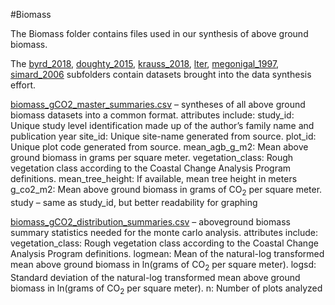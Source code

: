 #Biomass 

The Biomass folder contains files used in our synthesis of above ground biomass. 

The [byrd_2018](https://github.com/Smithsonian/Coastal-Wetland-NGGI-Sensitivity-Analysis/tree/master/data/Biomass/byrd_2018), [doughty_2015](https://github.com/Smithsonian/Coastal-Wetland-NGGI-Sensitivity-Analysis/tree/master/data/Biomass/doughty_2015), [krauss_2018](https://github.com/Smithsonian/Coastal-Wetland-NGGI-Sensitivity-Analysis/tree/master/data/Biomass/krauss_2018), [lter](https://github.com/Smithsonian/Coastal-Wetland-NGGI-Sensitivity-Analysis/tree/master/data/Biomass/lter), [megonigal_1997](https://github.com/Smithsonian/Coastal-Wetland-NGGI-Sensitivity-Analysis/tree/master/data/Biomass/megonigal_1997), [simard_2006](https://github.com/Smithsonian/Coastal-Wetland-NGGI-Sensitivity-Analysis/tree/master/data/Biomass/simard_2006) subfolders contain datasets brought into the data synthesis effort. 

[biomass_gCO2_master_summaries.csv](https://github.com/Smithsonian/Coastal-Wetland-NGGI-Sensitivity-Analysis/blob/master/data/Biomass/biomass_gCO2_distribution_summaries.csv) – syntheses of all above ground biomass datasets into a common format.
attributes include:
study_id: Unique study level identification made up of the author’s family name and publication year
site_id: Unique site-name generated from source. 
plot_id: Unique plot code generated from source.
mean_agb_g_m2: Mean above ground biomass in grams per square meter.
vegetation_class: Rough vegetation class according to the Coastal Change Analysis Program definitions.
mean_tree_height: If available, mean tree height in meters
g_co2_m2: Mean above ground biomass in grams of CO<sub>2</sub> per square meter.
study – same as study_id, but better readability for graphing

[biomass_gCO2_distribution_summaries.csv](https://github.com/Smithsonian/Coastal-Wetland-NGGI-Sensitivity-Analysis/blob/master/data/Biomass/biomass_gCO2_master_summaries.csv) – aboveground biomass summary statistics needed for the monte carlo analysis.
attributes include:
vegetation_class: Rough vegetation class according to the Coastal Change Analysis Program definitions.
logmean: Mean of the natural-log transformed mean above ground biomass in ln(grams of CO<sub>2</sub> per square meter).	
logsd: Standard deviation of the natural-log transformed mean above ground biomass in ln(grams of CO<sub>2</sub> per square meter).
n: Number of plots analyzed

